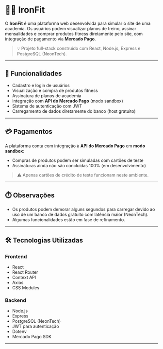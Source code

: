 # 🏋️‍♂️ IronFit

O **IronFit** é uma plataforma web desenvolvida para simular o site de uma academia. Os usuários podem visualizar planos de treino, assinar mensalidades e comprar produtos fitness diretamente pelo site, com integração de pagamento via **Mercado Pago**.

> 💡 Projeto full-stack construído com React, Node.js, Express e PostgreSQL (NeonTech).

---

## 🚀 Funcionalidades

- Cadastro e login de usuários
- Visualização e compra de produtos fitness
- Assinatura de planos de academia
- Integração com **API do Mercado Pago** (modo sandbox)
- Sistema de autenticação com JWT
- Carregamento de dados diretamente do banco (host gratuito)

---

## 💳 Pagamentos

A plataforma conta com integração à **API do Mercado Pago** em **modo sandbox**:

- Compras de produtos podem ser simuladas com cartões de teste
- Assinaturas ainda não são concluídas 100% (em desenvolvimento)

> ⚠️ Apenas cartões de crédito de teste funcionam neste ambiente.

---

## ⏱️ Observações

- Os produtos podem demorar alguns segundos para carregar devido ao uso de um banco de dados gratuito com latência maior (NeonTech).
- Algumas funcionalidades estão em fase de refinamento.

---

## 🛠️ Tecnologias Utilizadas

### Frontend
- React
- React Router
- Context API
- Axios
- CSS Modules

### Backend
- Node.js
- Express
- PostgreSQL (NeonTech)
- JWT para autenticação
- Dotenv
- Mercado Pago SDK

---
